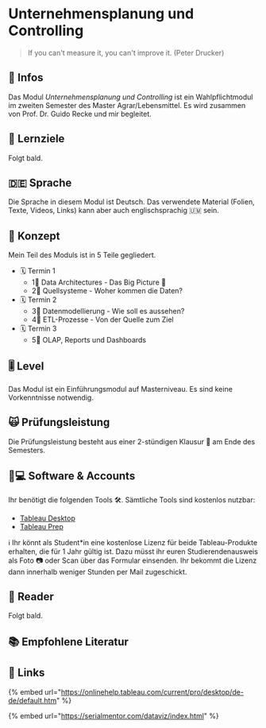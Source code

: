 # Unternehmensplanung und Controlling

> If you can't measure it, you can't improve it. \(Peter Drucker\)

## 📢 Infos <a id="learning-objectives"></a>

Das Modul _Unternehmensplanung und Controlling_ ist ein Wahlpflichtmodul im zweiten Semester des Master Agrar/Lebensmittel. Es wird zusammen von Prof. Dr. Guido Recke und mir begleitet.

## 🎯 Lernziele <a id="learning-objectives"></a>

Folgt bald.

## 🇩🇪 Sprache

Die Sprache in diesem Modul ist Deutsch. Das verwendete Material \(Folien, Texte, Videos, Links\) kann aber auch englischsprachig 🇺🇲 sein.

## 📃 Konzept <a id="concept"></a>

Mein Teil des Moduls ist in 5 Teile gegliedert.

* 🗓 Termin 1
  * 1⃣ Data Architectures - Das Big Picture 🗺 
  * 2⃣ Quellsysteme - Woher kommen die Daten? 
* 🗓 Termin 2
  * 3⃣ Datenmodellierung - Wie soll es aussehen?
  * 4⃣ ETL-Prozesse - Von der Quelle zum Ziel
* 🗓 Termin 3
  * 5⃣ OLAP, Reports und Dashboards

## 🎚 Level <a id="level"></a>

Das Modul ist ein Einführungsmodul auf Masterniveau. Es sind keine Vorkenntnisse notwendig.

## 🙀 Prüfungsleistung <a id="examination"></a>

Die Prüfungsleistung besteht aus einer 2-stündigen Klausur 📄 am Ende des Semesters.

## 👩💻 Software & Accounts <a id="software-and-accounts"></a>

Ihr benötigt die folgenden Tools 🛠. Sämtliche Tools sind kostenlos nutzbar:

* [Tableau Desktop](https://www.tableau.com/de-de/academic/students)
* [Tableau Prep](https://www.tableau.com/de-de/academic/students)

ℹ Ihr könnt als Student\*in eine kostenlose Lizenz für beide Tableau-Produkte erhalten, die für 1 Jahr gültig ist. Dazu müsst ihr euren Studierendenausweis als Foto 📷 oder Scan über das Formular einsenden. Ihr bekommt die Lizenz dann innerhalb weniger Stunden per Mail zugeschickt.

## 📑 Reader

Folgt bald.

## 📚 Empfohlene Literatur

## 🔗 Links

{% embed url="https://onlinehelp.tableau.com/current/pro/desktop/de-de/default.htm" %}

{% embed url="https://serialmentor.com/dataviz/index.html" %}



